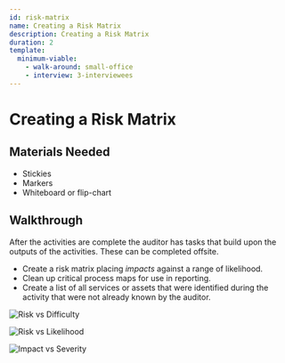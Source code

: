 ```yaml
---
id: risk-matrix
name: Creating a Risk Matrix
description: Creating a Risk Matrix
duration: 2
template:
  minimum-viable:
    - walk-around: small-office
    - interview: 3-interviewees
---
```

# Creating a Risk Matrix



## Materials Needed

* Stickies
* Markers
* Whiteboard or flip-chart


## Walkthrough

After the activities are complete the auditor has tasks that build upon the outputs of the activities. These can be completed offsite.

  * Create a risk matrix placing *impacts* against a range of likelihood.
  * Clean up critical process maps for use in reporting.
  * Create a list of all services or assets that were identified during the activity that were not already known by the auditor.

![Risk vs Difficulty](images/matrices/risk_vs_difficulty.svg)

![Risk vs Likelihood](images/matrices/risk_vs_likelihood.svg)

![Impact vs Severity](images/matrices/impact_vs_severity.svg)

